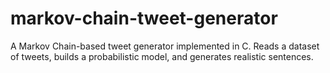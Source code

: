 # markov-chain-tweet-generator
 A Markov Chain-based tweet generator implemented in C. Reads a dataset of tweets, builds a probabilistic model, and generates realistic sentences.
